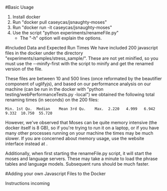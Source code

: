 #Basic Usage
1) Install docker
2) Run "docker pull caseycas/jsnaughty-moses"
3) Run "docker run -it caseycas/jsnaughty-moses"
4) Use the script "python experiments/renameFile.py"
	- The "-h" option will explain the options.

#Included Data and Expected Run Times
We have included 200 javascript files in the docker under the directory
"experiments/samples/stress_sample/".  These are not yet minified, so you must
use the --minify-first with the script to minify and get the renamed version of
the file.

These files are between 10 and 500 lines (once reformated by the beautifier 
component of uglifyjs), and based on our performance analysis on our machine
(can be run in the docker with "python testing/webPerformanceTests.py -local")
we obtained the following total renaming times (in seconds) on the 200 files:

`
   Min. 1st Qu.  Median    Mean 3rd Qu.    Max. 
  2.220   4.999   6.942   9.332  10.750  55.720 
`

However, we've observed that Moses can be quite memory intensive (the docker 
itself is 8 GB), so if you're trying to run it on a laptop, or if you have many
other processes running on your machine the times may be much slower.
If you are concerned about memory usage, use the website interface instead at 
<URL NOT YET AVAILABLE>.

Additionally, when first starting the renameFile.py script, it will start the
moses and language servers.  These may take a minute to load the phrase tables
and language models.  Subsequent runs should be much faster.

#Adding your own Javascript Files to the Docker

Instructions incoming